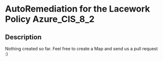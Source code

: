 # AutoRemediation for the Lacework Policy Azure_CIS_8_2

## Description
Nothing created so far. Feel free to create a Map and send us a pull request :)
